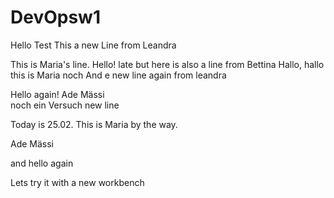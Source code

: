 # DevOpsw1
Hello Test
This a new Line from Leandra

This is Maria's line. Hello!
late but here is also a line from Bettina
Hallo, hallo this is Maria noch
And e new line again from leandra

Hello again!
Ade Mässi   
noch ein Versuch
new line


Today is 25.02. This is Maria by the way.

Ade Mässi   

and hello again

Lets try it with a new workbench


